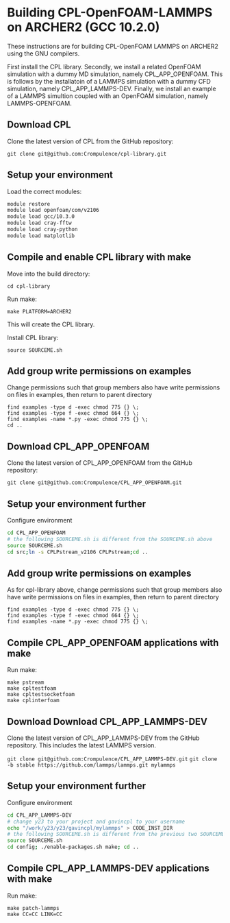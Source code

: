 Building CPL-OpenFOAM-LAMMPS on ARCHER2 (GCC 10.2.0)
====================================================

These instructions are for building CPL-OpenFOAM LAMMPS on ARCHER2 using the GNU compilers.

First install the CPL library.  Secondly, we install a related OpenFOAM simulation with a dummy MD simulation, namely CPL_APP_OPENFOAM.  This is follows by the installatoin of a LAMMPS simulation with a dummy CFD simulation, namely CPL_APP_LAMMPS-DEV. Finally, we install an example of a LAMMPS simultion coupled with an OpenFOAM simulation, namely LAMMPS-OPENFOAM.

Download CPL
---------------

Clone the latest version of CPL from the GitHub repository:

   `git clone git@github.com:Crompulence/cpl-library.git`

Setup your environment
----------------------

Load the correct modules:

   ```bash
   module restore
   module load openfoam/com/v2106
   module load gcc/10.3.0
   module load cray-fftw
   module load cray-python
   module load matplotlib
   ```

Compile and enable CPL library with make
----------------------------------------
Move into the build directory:

  `cd cpl-library`

Run make:

  ```
  make PLATFORM=ARCHER2
  ```

This will create the CPL library.

Install CPL library:

  `source SOURCEME.sh`

Add group write permissions on examples
------------------------------------------

Change permissions such that group members also have write permissions on files in examples, then return to parent directory

  ```
  find examples -type d -exec chmod 775 {} \;
  find examples -type f -exec chmod 664 {} \;
  find examples -name *.py -exec chmod 775 {} \;
  cd ..
  ```

Download CPL_APP_OPENFOAM
-------------------------

Clone the latest version of CPL_APP_OPENFOAM from the GitHub repository:

   `git clone git@github.com:Crompulence/CPL_APP_OPENFOAM.git`

Setup your environment further
------------------------------

Configure environment

   ```bash
   cd CPL_APP_OPENFOAM
   # the following SOURCEME.sh is different from the SOURCEME.sh above
   source SOURCEME.sh
   cd src;ln -s CPLPstream_v2106 CPLPstream;cd ..
   ```

Add group write permissions on examples
------------------------------------------

As for cpl-library above, change permissions such that group members also have write permissions on files in examples, then return to parent directory

  ```
  find examples -type d -exec chmod 775 {} \;
  find examples -type f -exec chmod 664 {} \;
  find examples -name *.py -exec chmod 775 {} \;
  ```

Compile CPL_APP_OPENFOAM applications with make
-----------------------------------------------
Run make:

  ```
  make pstream
  make cpltestfoam
  make cpltestsocketfoam
  make cplinterfoam
  ```
  
Download Download CPL_APP_LAMMPS-DEV
------------------------------------

Clone the latest version of CPL_APP_LAMMPS-DEV from the GitHub repository. This includes the latest LAMMPS version.

   `git clone git@github.com:Crompulence/CPL_APP_LAMMPS-DEV.git`
   `git clone -b stable https://github.com/lammps/lammps.git mylammps`

Setup your environment further
------------------------------

Configure environment

   ```bash
   cd CPL_APP_LAMMPS-DEV
   # change y23 to your project and gavincpl to your username
   echo "/work/y23/y23/gavincpl/mylammps" > CODE_INST_DIR
   # the following SOURCEME.sh is different from the previous two SOURCEME.sh files above
   source SOURCEME.sh
   cd config; ./enable-packages.sh make; cd ..
   ```

Compile CPL_APP_LAMMPS-DEV applications with make
-----------------------------------------------
Run make:

  ```
  make patch-lammps
  make CC=CC LINK=CC
  ```
